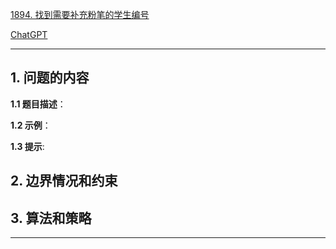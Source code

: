 [1894. 找到需要补充粉笔的学生编号](https://leetcode.cn/problems/find-the-student-that-will-replace-the-chalk)

[ChatGPT](chat.openai.com)

---

## 1. 问题的内容
**1.1 题目描述**：

**1.2 示例**：

**1.3 提示**:

## 2. 边界情况和约束


## 3. 算法和策略

---

